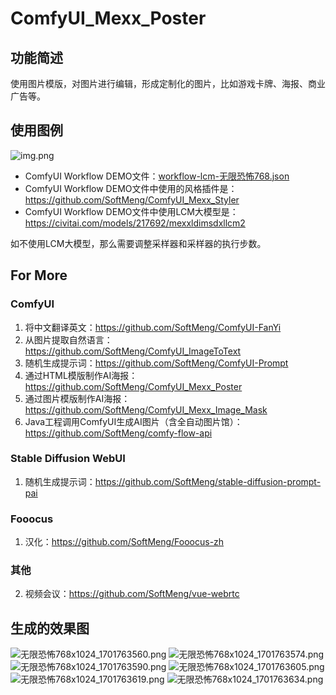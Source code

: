 # ComfyUI_Mexx_Poster

## 功能简述

使用图片模版，对图片进行编辑，形成定制化的图片，比如游戏卡牌、海报、商业广告等。

## 使用图例

![img.png](image/img.png)

- ComfyUI Workflow DEMO文件：[workflow-lcm-无限恐怖768.json](workflow-lcm-%E6%97%A0%E9%99%90%E6%81%90%E6%80%96768.json)
- ComfyUI Workflow DEMO文件中使用的风格插件是：https://github.com/SoftMeng/ComfyUI_Mexx_Styler
- ComfyUI Workflow DEMO文件中使用LCM大模型是：https://civitai.com/models/217692/mexxldimsdxllcm2

如不使用LCM大模型，那么需要调整采样器和采样器的执行步数。

## For More

### ComfyUI
1. 将中文翻译英文：https://github.com/SoftMeng/ComfyUI-FanYi
2. 从图片提取自然语言：https://github.com/SoftMeng/ComfyUI_ImageToText
3. 随机生成提示词：https://github.com/SoftMeng/ComfyUI-Prompt
4. 通过HTML模版制作AI海报：https://github.com/SoftMeng/ComfyUI_Mexx_Poster
5. 通过图片模版制作AI海报：https://github.com/SoftMeng/ComfyUI_Mexx_Image_Mask
6. Java工程调用ComfyUI生成AI图片（含全自动图片馆）：https://github.com/SoftMeng/comfy-flow-api
### Stable Diffusion WebUI
1. 随机生成提示词：https://github.com/SoftMeng/stable-diffusion-prompt-pai
### Fooocus
1. 汉化：https://github.com/SoftMeng/Fooocus-zh
### 其他
2. 视频会议：https://github.com/SoftMeng/vue-webrtc

## 生成的效果图

![无限恐怖768x1024_1701763560.png](demo%2F%E6%97%A0%E9%99%90%E6%81%90%E6%80%96768x1024_1701763560.png)
![无限恐怖768x1024_1701763574.png](demo%2F%E6%97%A0%E9%99%90%E6%81%90%E6%80%96768x1024_1701763574.png)
![无限恐怖768x1024_1701763590.png](demo%2F%E6%97%A0%E9%99%90%E6%81%90%E6%80%96768x1024_1701763590.png)
![无限恐怖768x1024_1701763605.png](demo%2F%E6%97%A0%E9%99%90%E6%81%90%E6%80%96768x1024_1701763605.png)
![无限恐怖768x1024_1701763619.png](demo%2F%E6%97%A0%E9%99%90%E6%81%90%E6%80%96768x1024_1701763619.png)
![无限恐怖768x1024_1701763634.png](demo%2F%E6%97%A0%E9%99%90%E6%81%90%E6%80%96768x1024_1701763634.png)